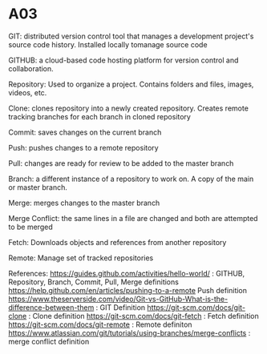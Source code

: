 # A03
GIT: distributed version control tool that manages a development project's source code history. Installed locally tomanage source code

GITHUB: a cloud-based code hosting platform for version control and collaboration.

Repository: Used to organize a project. Contains folders and files, images, videos, etc.

Clone: clones repository into a newly created repository. Creates remote tracking branches for each branch in cloned repository

Commit: saves changes on the current branch

Push: pushes changes to a remote repository

Pull: changes are ready for review to be added to the master branch

Branch: a different instance of a repository to work on. A copy of the main or master branch.

Merge: merges changes to the master branch

Merge Conflict: the same lines in a file are changed and both are attempted to be merged

Fetch: Downloads objects and references from another repository

Remote: Manage set of tracked repositories

References:
https://guides.github.com/activities/hello-world/ : GITHUB, Repository, Branch, Commit, Pull, Merge definitions
https://help.github.com/en/articles/pushing-to-a-remote Push definition
https://www.theserverside.com/video/Git-vs-GitHub-What-is-the-difference-between-them : GIT Definition
https://git-scm.com/docs/git-clone : Clone definition
https://git-scm.com/docs/git-fetch : Fetch definition
https://git-scm.com/docs/git-remote : Remote definiton
https://www.atlassian.com/git/tutorials/using-branches/merge-conflicts : merge conflict definition
